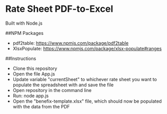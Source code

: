 # Rate Sheet PDF-to-Excel

Built with Node.js

##NPM Packages
- pdf2table: https://www.npmjs.com/package/pdf2table
- XlsxPopulate: https://www.npmjs.com/package/xlsx-populate#ranges

##Instructions
- Clone this repository
- Open the file App.js
- Update variable "currentSheet" to whichever rate sheet you want to populate the spreadsheet with and save the file
- Open repository in the command line
- Run: node app.js
- Open the "benefix-template.xlsx" file, which should now be populated with the data from the PDF